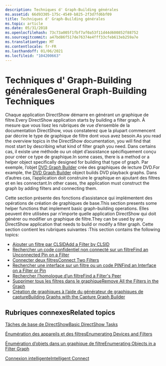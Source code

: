 ```yaml
---
description: Techniques d' Graph-Building générales
ms.assetid: 66d93305-175c-4549-b825-2f3d7fd6bf09
title: Techniques d' Graph-Building générales
ms.topic: article
ms.date: 05/31/2018
ms.openlocfilehash: 73c73a005f1fbf7af0a53f11d44d600852f88752
ms.sourcegitcommit: a47bd86f517de76374e4fff33cfeb613eb259a7e
ms.translationtype: MT
ms.contentlocale: fr-FR
ms.lasthandoff: 01/06/2021
ms.locfileid: "104200663"
---
```

# <a name="general-graph-building-techniques"></a><span data-ttu-id="27c0d-103">Techniques d' Graph-Building générales</span><span class="sxs-lookup"><span data-stu-id="27c0d-103">General Graph-Building Techniques</span></span>

<span data-ttu-id="27c0d-104">Chaque application DirectShow démarre en générant un graphique de filtre.</span><span class="sxs-lookup"><span data-stu-id="27c0d-104">Every DirectShow application starts by building a filter graph.</span></span> <span data-ttu-id="27c0d-105">À mesure que vous lisez les rubriques de vue d’ensemble de la documentation DirectShow, vous constaterez que la plupart commencent par décrire le type de graphique de filtre dont vous avez besoin.</span><span class="sxs-lookup"><span data-stu-id="27c0d-105">As you read the overview topics in the DirectShow documentation, you will find that most start by describing what kind of filter graph you need.</span></span> <span data-ttu-id="27c0d-106">Dans certains cas, il existe une méthode ou un objet d’assistance spécifiquement conçu pour créer ce type de graphique.</span><span class="sxs-lookup"><span data-stu-id="27c0d-106">In some cases, there is a method or a helper object specifically designed for building that type of graph.</span></span> <span data-ttu-id="27c0d-107">Par exemple, l’objet [DVD Graph Builder](dvd-graph-builder.md) crée des graphiques de lecture DVD.</span><span class="sxs-lookup"><span data-stu-id="27c0d-107">For example, the [DVD Graph Builder](dvd-graph-builder.md) object builds DVD playback graphs.</span></span> <span data-ttu-id="27c0d-108">Dans d’autres cas, l’application doit construire le graphique en ajoutant des filtres et en les connectant.</span><span class="sxs-lookup"><span data-stu-id="27c0d-108">In other cases, the application must construct the graph by adding filters and connecting them.</span></span>

<span data-ttu-id="27c0d-109">Cette section présente des fonctions d’assistance qui implémentent des opérations de création de graphiques de base.</span><span class="sxs-lookup"><span data-stu-id="27c0d-109">This section presents some helper functions that implement basic graph-building operations.</span></span> <span data-ttu-id="27c0d-110">Elles peuvent être utilisées par n’importe quelle application DirectShow qui doit générer ou modifier un graphique de filtre.</span><span class="sxs-lookup"><span data-stu-id="27c0d-110">They can be used by any DirectShow application that needs to build or modify a filter graph.</span></span> <span data-ttu-id="27c0d-111">Cette section contient les rubriques suivantes :</span><span class="sxs-lookup"><span data-stu-id="27c0d-111">This section contains the following topics:</span></span>

-   [<span data-ttu-id="27c0d-112">Ajouter un filtre par CLSID</span><span class="sxs-lookup"><span data-stu-id="27c0d-112">Add a Filter by CLSID</span></span>](add-a-filter-by-clsid.md)
-   [<span data-ttu-id="27c0d-113">Rechercher un code confidentiel non connecté sur un filtre</span><span class="sxs-lookup"><span data-stu-id="27c0d-113">Find an Unconnected Pin on a Filter</span></span>](find-an-unconnected-pin-on-a-filter.md)
-   [<span data-ttu-id="27c0d-114">Connecter deux filtres</span><span class="sxs-lookup"><span data-stu-id="27c0d-114">Connect Two Filters</span></span>](connect-two-filters.md)
-   [<span data-ttu-id="27c0d-115">Rechercher une interface sur un filtre ou un code PIN</span><span class="sxs-lookup"><span data-stu-id="27c0d-115">Find an Interface on a Filter or Pin</span></span>](find-an-interface-on-a-filter-or-pin.md)
-   [<span data-ttu-id="27c0d-116">Rechercher l’homologue d’un filtre</span><span class="sxs-lookup"><span data-stu-id="27c0d-116">Find a Filter's Peer</span></span>](find-a-filters-peer.md)
-   [<span data-ttu-id="27c0d-117">Supprimer tous les filtres dans le graphique</span><span class="sxs-lookup"><span data-stu-id="27c0d-117">Remove All the Filters in the Graph</span></span>](remove-all-the-filters-in-the-graph.md)
-   [<span data-ttu-id="27c0d-118">Création de graphiques à l’aide du générateur de graphiques de capture</span><span class="sxs-lookup"><span data-stu-id="27c0d-118">Building Graphs with the Capture Graph Builder</span></span>](building-graphs-with-the-capture-graph-builder.md)

## <a name="related-topics"></a><span data-ttu-id="27c0d-119">Rubriques connexes</span><span class="sxs-lookup"><span data-stu-id="27c0d-119">Related topics</span></span>

<dl> <dt>

[<span data-ttu-id="27c0d-120">Tâches de base de DirectShow</span><span class="sxs-lookup"><span data-stu-id="27c0d-120">Basic DirectShow Tasks</span></span>](basic-directshow-tasks.md)
</dt> <dt>

[<span data-ttu-id="27c0d-121">Énumération des appareils et des filtres</span><span class="sxs-lookup"><span data-stu-id="27c0d-121">Enumerating Devices and Filters</span></span>](enumerating-devices-and-filters.md)
</dt> <dt>

[<span data-ttu-id="27c0d-122">Énumération d’objets dans un graphique de filtre</span><span class="sxs-lookup"><span data-stu-id="27c0d-122">Enumerating Objects in a Filter Graph</span></span>](enumerating-objects-in-a-filter-graph.md)
</dt> <dt>

[<span data-ttu-id="27c0d-123">Connexion intelligente</span><span class="sxs-lookup"><span data-stu-id="27c0d-123">Intelligent Connect</span></span>](intelligent-connect.md)
</dt> </dl>

 

 



